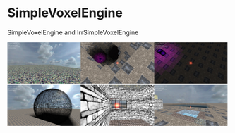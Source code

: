 # SimpleVoxelEngine
SimpleVoxelEngine and IrrSimpleVoxelEngine

<img src="Images/1.jpg" width=33% alt="screenshot"><img src="Images/2.jpg" width=33% alt="screenshot"><img src="Images/3.jpg" width=33% alt="screenshot"><br>
<img src="Images/4.jpg" width=33% alt="screenshot"><img src="Images/5.jpg" width=33% alt="screenshot"><img src="Images/6.jpg" width=33% alt="screenshot">
